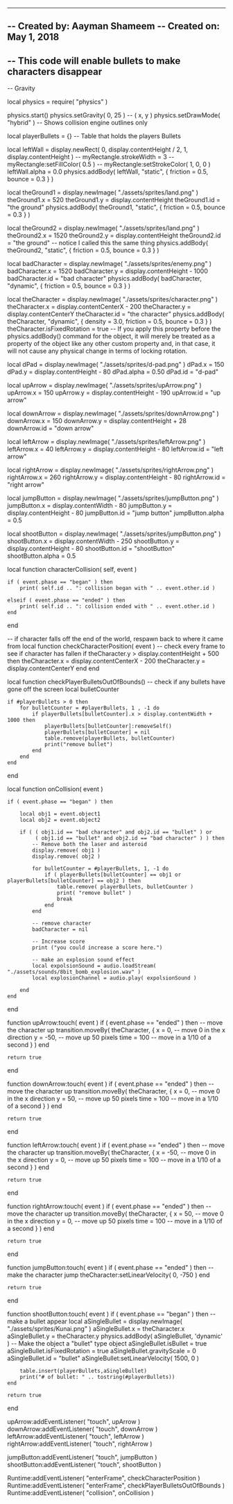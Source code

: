 -----------------------------------------------------------------------------------------
-- Created by: Aayman Shameem
-- Created on: May 1, 2018
--
-- This code will enable bullets to make characters disappear
-----------------------------------------------------------------------------------------

-- Gravity

local physics = require( "physics" )

physics.start()
physics.setGravity( 0, 25 ) -- ( x, y )
physics.setDrawMode( "hybrid" )   -- Shows collision engine outlines only

local playerBullets = {} -- Table that holds the players Bullets

local leftWall = display.newRect( 0, display.contentHeight / 2, 1, display.contentHeight )
-- myRectangle.strokeWidth = 3
-- myRectangle:setFillColor( 0.5 )
-- myRectangle:setStrokeColor( 1, 0, 0 )
leftWall.alpha = 0.0
physics.addBody( leftWall, "static", { 
    friction = 0.5, 
    bounce = 0.3 
    } )

local theGround1 = display.newImage( "./assets/sprites/land.png" )
theGround1.x = 520
theGround1.y = display.contentHeight
theGround1.id = "the ground"
physics.addBody( theGround1, "static", { 
    friction = 0.5, 
    bounce = 0.3 
    } )

local theGround2 = display.newImage( "./assets/sprites/land.png" )
theGround2.x = 1520
theGround2.y = display.contentHeight
theGround2.id = "the ground" -- notice I called this the same thing
physics.addBody( theGround2, "static", { 
    friction = 0.5, 
    bounce = 0.3 
    } )

local badCharacter = display.newImage( "./assets/sprites/enemy.png" )
badCharacter.x = 1520
badCharacter.y = display.contentHeight - 1000
badCharacter.id = "bad character"
physics.addBody( badCharacter, "dynamic", { 
    friction = 0.5, 
    bounce = 0.3 
    } )

local theCharacter = display.newImage( "./assets/sprites/character.png" )
theCharacter.x = display.contentCenterX - 200
theCharacter.y = display.contentCenterY
theCharacter.id = "the character"
physics.addBody( theCharacter, "dynamic", { 
    density = 3.0, 
    friction = 0.5, 
    bounce = 0.3 
    } )
theCharacter.isFixedRotation = true -- If you apply this property before the physics.addBody() command for the object, it will merely be treated as a property of the object like any other custom property and, in that case, it will not cause any physical change in terms of locking rotation.

local dPad = display.newImage( "./assets/sprites/d-pad.png" )
dPad.x = 150
dPad.y = display.contentHeight - 80
dPad.alpha = 0.50
dPad.id = "d-pad"

local upArrow = display.newImage( "./assets/sprites/upArrow.png" )
upArrow.x = 150
upArrow.y = display.contentHeight - 190
upArrow.id = "up arrow"

local downArrow = display.newImage( "./assets/sprites/downArrow.png" )
downArrow.x = 150
downArrow.y = display.contentHeight + 28
downArrow.id = "down arrow"

local leftArrow = display.newImage( "./assets/sprites/leftArrow.png" )
leftArrow.x = 40
leftArrow.y = display.contentHeight - 80
leftArrow.id = "left arrow"

local rightArrow = display.newImage( "./assets/sprites/rightArrow.png" )
rightArrow.x = 260
rightArrow.y = display.contentHeight - 80
rightArrow.id = "right arrow"

local jumpButton = display.newImage( "./assets/sprites/jumpButton.png" )
jumpButton.x = display.contentWidth - 80
jumpButton.y = display.contentHeight - 80
jumpButton.id = "jump button"
jumpButton.alpha = 0.5

local shootButton = display.newImage( "./assets/sprites/jumpButton.png" )
shootButton.x = display.contentWidth - 250
shootButton.y = display.contentHeight - 80
shootButton.id = "shootButton"
shootButton.alpha = 0.5
 
local function characterCollision( self, event )
 
    if ( event.phase == "began" ) then
        print( self.id .. ": collision began with " .. event.other.id )
 
    elseif ( event.phase == "ended" ) then
        print( self.id .. ": collision ended with " .. event.other.id )
    end
end

-- if character falls off the end of the world, respawn back to where it came from
local function checkCharacterPosition( event )
    -- check every frame to see if character has fallen
    if theCharacter.y > display.contentHeight + 500 then
        theCharacter.x = display.contentCenterX - 200
        theCharacter.y = display.contentCenterY
    end
end

local function checkPlayerBulletsOutOfBounds()
	-- check if any bullets have gone off the screen
	local bulletCounter

    if #playerBullets > 0 then
        for bulletCounter = #playerBullets, 1 , -1 do
            if playerBullets[bulletCounter].x > display.contentWidth + 1000 then
                playerBullets[bulletCounter]:removeSelf()
                playerBullets[bulletCounter] = nil
                table.remove(playerBullets, bulletCounter)
                print("remove bullet")
            end
        end
    end
end

local function onCollision( event )
 
    if ( event.phase == "began" ) then
 
        local obj1 = event.object1
        local obj2 = event.object2

        if ( ( obj1.id == "bad character" and obj2.id == "bullet" ) or
             ( obj1.id == "bullet" and obj2.id == "bad character" ) ) then
            -- Remove both the laser and asteroid
            display.remove( obj1 )
            display.remove( obj2 )
 
            for bulletCounter = #playerBullets, 1, -1 do
                if ( playerBullets[bulletCounter] == obj1 or playerBullets[bulletCounter] == obj2 ) then
                    table.remove( playerBullets, bulletCounter )
                    print( "remove bullet" )
                    break
                end
            end

            -- remove character
            badCharacter = nil

            -- Increase score
            print ("you could increase a score here.")

            -- make an explosion sound effect
            local expolsionSound = audio.loadStream( "./assets/sounds/8bit_bomb_explosion.wav" )
            local explosionChannel = audio.play( expolsionSound )

        end
    end
end

function upArrow:touch( event )
    if ( event.phase == "ended" ) then
        -- move the character up
        transition.moveBy( theCharacter, { 
        	x = 0, -- move 0 in the x direction 
        	y = -50, -- move up 50 pixels
        	time = 100 -- move in a 1/10 of a second
        	} )
    end

    return true
end

function downArrow:touch( event )
    if ( event.phase == "ended" ) then
        -- move the character up
        transition.moveBy( theCharacter, { 
        	x = 0, -- move 0 in the x direction 
        	y = 50, -- move up 50 pixels
        	time = 100 -- move in a 1/10 of a second
        	} )
    end

    return true
end

function leftArrow:touch( event )
    if ( event.phase == "ended" ) then
        -- move the character up
        transition.moveBy( theCharacter, { 
        	x = -50, -- move 0 in the x direction 
        	y = 0, -- move up 50 pixels
        	time = 100 -- move in a 1/10 of a second
        	} )
    end

    return true
end

function rightArrow:touch( event )
    if ( event.phase == "ended" ) then
        -- move the character up
        transition.moveBy( theCharacter, { 
        	x = 50, -- move 0 in the x direction 
        	y = 0, -- move up 50 pixels
        	time = 100 -- move in a 1/10 of a second
        	} )
    end

    return true
end

function jumpButton:touch( event )
    if ( event.phase == "ended" ) then
        -- make the character jump
        theCharacter:setLinearVelocity( 0, -750 )
    end

    return true
end

function shootButton:touch( event )
    if ( event.phase == "began" ) then
        -- make a bullet appear
        local aSingleBullet = display.newImage( "./assets/sprites/Kunai.png" )
        aSingleBullet.x = theCharacter.x
        aSingleBullet.y = theCharacter.y
        physics.addBody( aSingleBullet, 'dynamic' )
        -- Make the object a "bullet" type object
        aSingleBullet.isBullet = true
        aSingleBullet.isFixedRotation = true
        aSingleBullet.gravityScale = 0
        aSingleBullet.id = "bullet"
        aSingleBullet:setLinearVelocity( 1500, 0 )

        table.insert(playerBullets,aSingleBullet)
        print("# of bullet: " .. tostring(#playerBullets))
    end

    return true
end


upArrow:addEventListener( "touch", upArrow )
downArrow:addEventListener( "touch", downArrow )
leftArrow:addEventListener( "touch", leftArrow )
rightArrow:addEventListener( "touch", rightArrow )

jumpButton:addEventListener( "touch", jumpButton )
shootButton:addEventListener( "touch", shootButton )

Runtime:addEventListener( "enterFrame", checkCharacterPosition )
Runtime:addEventListener( "enterFrame", checkPlayerBulletsOutOfBounds )
Runtime:addEventListener( "collision", onCollision )
